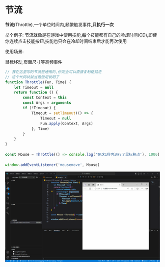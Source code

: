 # 节流

**节流**(Throttle),一个单位时间内,频繁触发事件,**只执行一次**

举个例子: 节流就像是在游戏中使用技能,每个技能都有自己的冷却时间(CD),即使你连续点击技能按钮,技能也只会在冷却时间结束后才能再次使用

使用场景:

鼠标移动,页面尺寸等高频事件

```js
// 我在这里写的节流是通用的,你完全可以直接复制粘贴走
// 这个代码块就当做使用说明了
function Throttle(Fun, Time) {
    let Timeout = null
    return function () {
        const Context = this
        const Args = arguments
        if (!Timeout) {
            Timeout = setTimeout(() => {
                Timeout = null
                Fun.apply(Context, Args)
            }, Time)
        }
    }
}

const Mouse = Throttle(() => console.log('在这1秒内进行了鼠标移动'), 1000)

window.addEventListener('mousemove', Mouse)
```

![67-1](assets/67-1.gif)

